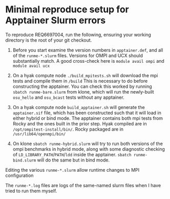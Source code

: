 # Minimal reproduce setup for Apptainer Slurm errors

To reproduce REQ6697004, run the following, ensuring your working directory is the root of your git checkout.

1. Before you start examine the version numbers in `apptainer.def`, and all of the `runme-*.slurm` files. Versions for OMPI and UCX should substantially match. A good cross-check here is `module avail ompi` and `module avail ucx`

1. On a hyak compute node `./build_mpitests.sh` will download the mpi tests and compile them in `/build` This is necessary to do before constructing the apptainer. You can check this worked by running `sbatch runme-bare.slurm` from klone, which will run the newly-built `osu_hello` and `osu_bcast` tests without any apptainer.

1. On a hyak compute node `build_apptainer.sh` will generate the `apptainer.sif` file, which has been constructed such that it will load in either hybrid or bind mode. The apptainer contains both mpi tests from Rocky and the ones built in the prior step. Hyak compiled are in `/opt/ompitest-install/bin/`. Rocky packaged are in `/usr/lib64/openmpi/bin/`

1. On klone `sbatch runme-hybrid.slurm` will try to run both versions of the ompi benchmarks in hybrid mode, along with some diagnostic checking of `LD_LIBRARY_PATH`/`PATH`/`ldd` inside the apptainer. `sbatch runme-bind.slurm` will do the same but in bind mode.

Editing the various `runme-*.slurm` allow runtime changes to MPI configuration

The `runme-*.log` files are logs of the same-named slurm files when I have tried to run them myself.

